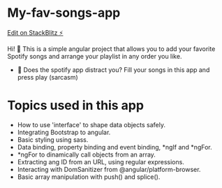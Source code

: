 # My-fav-songs-app

[Edit on StackBlitz ⚡️](https://stackblitz.com/edit/stackblitz-starters-hmra4k)

Hi! 👋 This is a simple angular project that allows you to add your favorite Spotify songs and arrange your playlist in any order you like.
- 🤔 Does the spotify app distract you? Fill your songs in this app and press play (sarcasm)
# Topics used in this app
- How to use 'interface' to shape data objects safely.
- Integrating Bootstrap to angular.
- Basic styling using sass.
- Data binding, property binding and event binding, *ngIf and *ngFor.
- *ngFor to dinamically call objects from an array.
- Extracting ang ID from an URL, using regular expressions.
- Interacting with DomSanitizer from @angular/platform-browser.
- Basic array manipulation with push() and splice().
